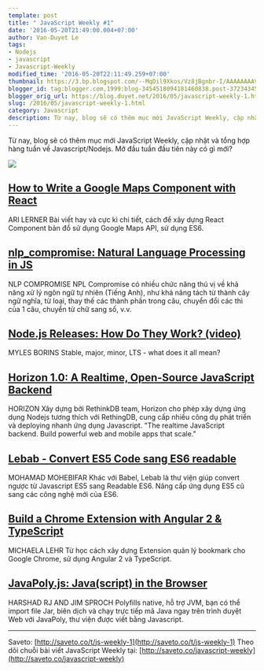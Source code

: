 ```yaml
---
template: post
title: " JavaScript Weekly #1"
date: '2016-05-20T21:49:00.004+07:00'
author: Van-Duyet Le
tags:
- Nodejs
- javascript
- Javascript-Weekly
modified_time: '2016-05-20T22:11:49.259+07:00'
thumbnail: https://3.bp.blogspot.com/--MqDil9Xkos/Vz8jBgnbr-I/AAAAAAAAViI/2carPWBy2bEwuqHYyinS1nz0tWur3vHlgCK4B/s1600/clickable-markers.png
blogger_id: tag:blogger.com,1999:blog-3454518094181460838.post-3723434592731166074
blogger_orig_url: https://blog.duyet.net/2016/05/javascript-weekly-1.html
slug: /2016/05/javascript-weekly-1.html
category: Javascript
description: Từ nay, blog sẽ có thêm mục mới JavaScript Weekly, cập nhật và tổng hợp hàng tuần về Javascript/Nodejs. Mở đầu tuần đầu tiên này có gì mới?
---
```


Từ nay, blog sẽ có thêm mục mới JavaScript Weekly, cập nhật và tổng hợp hàng tuần về Javascript/Nodejs. Mở đầu tuần đầu tiên này có gì mới?

[![](https://3.bp.blogspot.com/--MqDil9Xkos/Vz8jBgnbr-I/AAAAAAAAViI/2carPWBy2bEwuqHYyinS1nz0tWur3vHlgCK4B/s640/clickable-markers.png)](https://3.bp.blogspot.com/--MqDil9Xkos/Vz8jBgnbr-I/AAAAAAAAViI/2carPWBy2bEwuqHYyinS1nz0tWur3vHlgCK4B/s1600/clickable-markers.png)

## [How to Write a Google Maps Component with React](http://saveto.co/IZCPwr) ##
ARI LERNER
Bài viết hay và cực kì chi tiết, cách để xây dựng React Component bản đồ sử dụng Google Maps API, sử dụng ES6.

## [nlp_compromise: Natural Language Processing in JS](http://saveto.co/h9GY1U) ##
NLP COMPROMISE
NPL Compromise có nhiều chức năng thú vị về khả năng xử lý ngôn ngữ tự nhiên (Tiếng Anh), như khả năng tách từ thành cây ngữ nghĩa, từ loại, thay thế các thành phần trong câu, chuyển đổi các thì của 1 câu, chuyển từ chữ sang số, v.v.

## [Node.js Releases: How Do They Work? (video)](http://saveto.co/C2fYSG) ##
MYLES BORINS
Stable, major, minor, LTS - what does it all mean?

## [Horizon 1.0: A Realtime, Open-Source JavaScript Backend](http://saveto.co/SmaLPp) ##
HORIZON
Xây dựng bởi RethinkDB team, Horizon cho phép xây dựng ứng dụng Nodejs tương thích với RethingDB, cung cấp nhiều công dụ phát triển và deploying nhanh ứng dụng Javascript.
"The realtime JavaScript backend. Build powerful web and mobile apps that scale."

## [Lebab - Convert ES5 Code sang ES6 readable](http://saveto.co/1GqxVZ) ##
MOHAMAD MOHEBIFAR
Khác với Babel, Lebab là thư viện giúp convert ngược từ Javascript ES5 sang Readable ES6. Nâng cấp ứng dụng ES5 cũ sang các công nghệ mới của ES6.

## [Build a Chrome Extension with Angular 2 & TypeScript](http://saveto.co/971wz1) ##
MICHAELA LEHR
Từ học cách xây dựng Extension quản lý bookmark cho Google Chrome, sử dụng Angular 2 và TypeScript.

## [JavaPoly.js: Java(script) in the Browser](http://saveto.co/7H1i3g) ##
HARSHAD RJ AND JIM SPROCH
Polyfills native, hỗ trợ JVM, bạn có thể import file Jar, biên dịch và chạy trực tiếp mã Java ngay trên trình duyệt Web với JavaPoly, thư viện được viết bằng Javascript.

-----------------------
Saveto: [http://saveto.co/t/js-weekly-1](http://saveto.co/t/js-weekly-1)
Theo dõi chuỗi bài viết JavaScript Weekly tại: [http://saveto.co/javascript-weekly](http://saveto.co/javascript-weekly)
